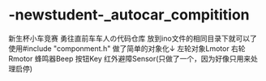# -newstudent-_autocar_compitition
新生杯小车竞赛 勇往直前车车人の代码仓库
放到ino文件的相同目录下就可以了 使用#include "componment.h"
做了简单的对象化↓
左轮对象Lmotor 右轮Rmotor 蜂鸣器Beep 按钮Key 红外避障Sensor(只做了一个，因为好像只用来处理启停)
